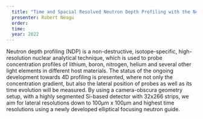 ```yaml
---
  title: "Time and Spacial Resolved Neutron Depth Profiling with the N4DP Instrument"
  presenter: Robert Neagu
  order: 
  time: 
  year: 2022
---
```

Neutron depth profiling (NDP) is a non-destructive, isotope-specific, high-resolution nuclear analytical technique, which is used to probe concentration profiles of lithium, boron, nitrogen, helium and several other light elements in different host materials. The status of the ongoing development towards 4D profiling is presented, where not only the concentration gradient, but also the lateral position of probes as well as its time evolution will be measured. By using a camera-obscura geometry setup, with a highly segmented Si-based detector with 32x266 strips, we aim for lateral resolutions down to 100µm x 100µm and highest time resolutions using a newly developed elliptical focusing neutron guide.

